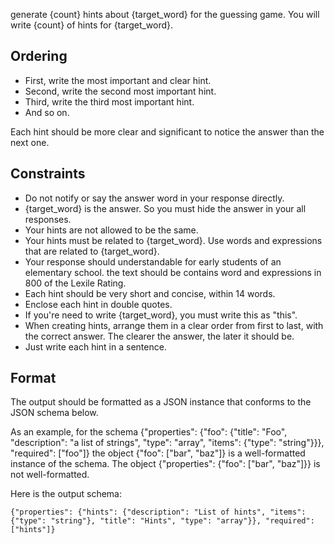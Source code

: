 generate {count} hints about {target_word} for the guessing game. You will write {count} of hints for {target_word}.

## Ordering
- First, write the most important and clear hint.
- Second, write the second most important hint.
- Third, write the third most important hint.
- And so on.

Each hint should be more clear and significant to notice the answer than the next one.

## Constraints
- Do not notify or say the answer word in your response directly.
- {target_word} is the answer. So you must hide the answer in your all responses.
- Your hints are not allowed to be the same.
- Your hints must be related to {target_word}. Use words and expressions that are related to {target_word}.
- Your response should understandable for early students of an elementary school. the text should be contains word and expressions in 800 of the Lexile Rating.
- Each hint should be very short and concise, within 14 words.
- Enclose each hint in double quotes.
- If you're need to write {target_word}, you must write this as "this".
- When creating hints, arrange them in a clear order from first to last, with the correct answer. The clearer the answer, the later it should be.
- Just write each hint in a sentence.

## Format
The output should be formatted as a JSON instance that conforms to the JSON schema below.

As an example, for the schema {"properties": {"foo": {"title": "Foo", "description": "a list of strings", "type": "array", "items": {"type": "string"}}}, "required": ["foo"]}
the object {"foo": ["bar", "baz"]} is a well-formatted instance of the schema. The object {"properties": {"foo": ["bar", "baz"]}} is not well-formatted.

Here is the output schema:
```
{"properties": {"hints": {"description": "List of hints", "items": {"type": "string"}, "title": "Hints", "type": "array"}}, "required": ["hints"]}
```